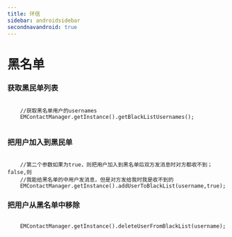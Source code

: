 ```yaml
---
title: 环信
sidebar: androidsidebar
secondnavandroid: true
---
```


# 黑名单

### 获取黑民单列表
<pre class="hll"><code class="language-java">
	//获取黑名单用户的usernames
	EMContactManager.getInstance().getBlackListUsernames();

</code></pre>
### 把用户加入到黑民单
<pre class="hll"><code class="language-java">
	//第二个参数如果为true，则把用户加入到黑名单后双方发消息时对方都收不到；false,则
	//我能给黑名单的中用户发消息，但是对方发给我时我是收不到的
    EMContactManager.getInstance().addUserToBlackList(username,true);
</code></pre>
### 把用户从黑名单中移除
<pre class="hll"><code class="language-java">	
	EMContactManager.getInstance().deleteUserFromBlackList(username);
</code></pre>